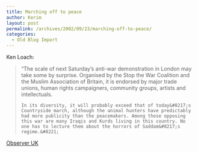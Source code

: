 ```yaml
---
title: Marching off to peace
author: Kerim
layout: post
permalink: /archives/2002/09/23/marching-off-to-peace/
categories:
  - Old Blog Import
---
```

Ken Loach:


>   &#8220;The scale of next Saturday&#8217;s anti-war demonstration in London may take some by surprise. Organised by the Stop the War Coalition and the Muslim Association of Britain, it is endorsed by major trade unions, human rights campaigners, community groups, artists and intellectuals. 
>   
>   
>     In its diversity, it will probably exceed that of today&#8217;s Countryside march, although the animal hunters have predictably had more publicity than the peacemakers. Among those opposing this war are many Iraqis and Kurds living in this country. No one has to lecture them about the horrors of Saddam&#8217;s regime.&#8221;
>   


<a href="http://www.observer.co.uk/Print/0,3858,4506126,00.html" onclick="_gaq.push(['_trackEvent', 'outbound-article', 'http://www.observer.co.uk/Print/0,3858,4506126,00.html', 'Observer UK']);" >Observer UK</a>

